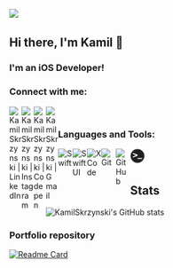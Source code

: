![](https://badges.pufler.dev/visits/KamilSkrzynski/KamilSkrzynski?color=black&logo=github)

## Hi there, I'm Kamil 👋

### I'm an iOS Developer!


### Connect with me:

[<img align="left" alt="Kamil Skrzynski | LinkedIn" width="22px" src="https://cdn.jsdelivr.net/npm/simple-icons@v3/icons/linkedin.svg" />][linkedin]
[<img align="left" alt="Kamil Skrzynski | Instagram" width="22px" src="https://cdn.jsdelivr.net/npm/simple-icons@v3/icons/instagram.svg" />][instagram]
[<img align="left" alt="Kamil Skrzynski | Codepen" width="22px" src="https://cdn.jsdelivr.net/npm/simple-icons@3.6.0/icons/codepen.svg" />][Codepen]
[<img align="left" alt="Kamil Skrzynski | Gmail" width="22px" src="https://cdn.jsdelivr.net/npm/simple-icons@3.6.0/icons/gmail.svg" />][Gmail]
<br />

### Languages and Tools:
<img align="left" alt="Swift" width="26px" src="https://user-images.githubusercontent.com/56888971/113316669-e6722e80-930e-11eb-9b20-34cc1ae3de42.png" />
<img align="left" alt="SwiftUI" width="26px" src="https://user-images.githubusercontent.com/56888971/113316639-dfe3b700-930e-11eb-8b41-2530d52d1ce8.png" />
<img align="left" alt="XCode" width="26px" src="https://user-images.githubusercontent.com/56888971/113316679-e8d48880-930e-11eb-80d4-fd25779c3fce.png" />
<img align="left" alt="Git" width="26px" src="https://user-images.githubusercontent.com/56888971/113316664-e5410180-930e-11eb-9185-ada9c1a15373.png" />
<img align="left" alt="GitHub" width="26px" src="https://user-images.githubusercontent.com/56888971/113318385-b4fa6280-9310-11eb-890c-08da68d742db.png" />
<img align="left" alt="Terminal" width="26px" src="https://raw.githubusercontent.com/github/explore/80688e429a7d4ef2fca1e82350fe8e3517d3494d/topics/terminal/terminal.png" />

<br />
<br />


[instagram]: https://instagram.com/kamil.skrzynski
[linkedin]: https://www.linkedin.com/in/kamil-skrzy%C5%84ski-107063195/
[Codepen]: https://codepen.io/kamilskrzynski/pens/public/
[Gmail]: mailto:kamilskrzynski95@gmail.com?subject=[GitHub]%20KamilSkrzynski

## Stats
![KamilSkrzynski's GitHub stats](https://github-readme-stats.vercel.app/api?username=KamilSkrzynski&theme=dark&show_icons=true) <br />

### Portfolio repository
[![Readme Card](https://github-readme-stats.vercel.app/api/pin/?username=kamilskrzynski&show_owner=true&theme=dark&repo=portfolio-apps)](https://github.com/kamilskrzynski/portfolio-apps)

